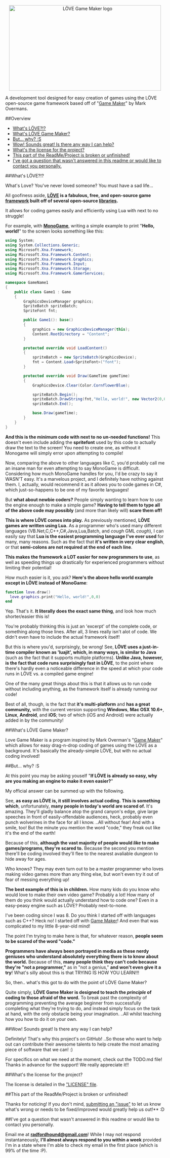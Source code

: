 ﻿<div align="center"><img src="https://raw.githubusercontent.com/Radfordhound/love2d-game-maker/master/Project%20Resources/art/Project%20Logos/Love2d%20Game%20Maker%20General%20Maze.png" width="480" height="270" alt="LÖVE Game Maker logo" title="LÖVE Game Maker logo"></img></div>

A development tool designed for easy creation of games using the LÖVE open-source game framework based off of "[Game Maker](https://www.yoyogames.com/studio)" by Mark Overmans.

##Overview

- [What's LÖVE?!?](#whats-lÖve)
- [What's LÖVE Game Maker?](#whats-lÖve-game-maker)
- [But... why? :S](#but-why-s)
- [Wow! Sounds great! Is there any way I can help?](#wow-sounds-great-is-there-any-way-i-can-help)
- [What's the license for the project?](#whats-the-license-for-the-project)
- [This part of the ReadMe/Project is broken or unfinished!](#this-part-of-the-readmeproject-is-broken-or-unfinished)
- [I've got a question that wasn't answered in this readme or would like to contact you personally.](#ive-got-a-question-that-wasnt-answered-in-this-readme-or-would-like-to-contact-you-personally)

##What's LÖVE?!?

What's Love? You've never loved someone? You must have a sad life...

All goofiness aside, **[LÖVE](http://www.love2d.org) is a fabulous, free, and open-source game [framework](http://en.wikipedia.org/wiki/Software_framework) built off of several open-source [libraries](http://en.wikipedia.org/wiki/Library_%28computing%29).**

It allows for coding games easily and efficiently using Lua with next to no struggle!

For example, with [**MonoGame**](http://www.monogame.net/), writing a simple example to print "**Hello, world!**" to the screen looks something like this:

```C#
using System;
using System.Collections.Generic;
using Microsoft.Xna.Framework;
using Microsoft.Xna.Framework.Content;
using Microsoft.Xna.Framework.Graphics;
using Microsoft.Xna.Framework.Input;
using Microsoft.Xna.Framework.Storage;
using Microsoft.Xna.Framework.GamerServices;

namespace GameName1
{
    public class Game1 : Game
    {
        GraphicsDeviceManager graphics;
        SpriteBatch spriteBatch;
        SpriteFont fnt;

        public Game1(): base()
        {
            graphics = new GraphicsDeviceManager(this);
            Content.RootDirectory = "Content";
        }

        protected override void LoadContent()
        {
            spriteBatch = new SpriteBatch(GraphicsDevice);
            fnt = Content.Load<SpriteFont>("font");
        }

        protected override void Draw(GameTime gameTime)
        {
            GraphicsDevice.Clear(Color.CornflowerBlue);

            spriteBatch.Begin();
            spriteBatch.DrawString(fnt,"Hello, world!", new Vector2(0,0),Color.White);
            spriteBatch.End();

            base.Draw(gameTime);
        }
    }
}
```

**And this is the minimum code with next to no un-needed functions!** This doesn't even include adding the **spritefont** used by this code to actually draw the text to the screen! You need to create one, as without it Monogame will simply error upon attempting to compile!

Now, comparing the above to other languages like C, you'd probably call me an insane man for even attempting to say MonoGame is difficult. Considering how much MonoGame handles for you, I'd be crazy to say it WASN'T easy. It's a marvelous project, and I definitely have nothing against them. I, actually, would recommend it as it allows you to code games in C#, which just-so-happens to be one of my favorite languages!

But **what about newbie coders?** People simply wanting to learn how to use the engine enough to make a simple game? **Having to tell them to type all of the above code may possibly** (and more than likely will) **scare them off!**

**This is where LÖVE comes into play.** As previously mentioned, **LÖVE games are written using Lua.** As a programmer who's used many different languages (VB.Net,C,C++,C#,Java,Lua,Batch, and *cough* GML *cough*), I can easily say that **Lua is the easiest programming language I've ever used** for many, many reasons. Such as the fact that **it's written in very clear english**, or that **semi-colons are not required at the end of each line**.

**This makes the framework a LOT easier for new programmers to use**, as well as speeding things up drastically for experienced programmers without limiting their potential!

How much easier is it, you ask? **Here's the above hello world example except in LÖVE instead of MonoGame**:

```lua
function love.draw()
  love.graphics.print("Hello, world!",0,0)
end
```

Yep. That's it. **It literally does the exact same thing**, and look how much shorter/easier this is!

You're probably thinking this is just an 'excerpt' of the complete code, or something along those lines. After all, 3 lines really isn't alot of code. We didn't even have to include the actual framework itself!

But this is where you'd, surprisingly, be wrong! See, **LÖVE uses a just-in-time compiler known as 'luajit', which, in many ways, is similar to Java** (such as the fact that it supports multiple platforms). **Unlike Java, however, is the fact that code runs surprisingly fast in LÖVE**, to the point where there's hardly even a noticeable difference in the speed at which your code runs in LÖVE vs. a compiled game engine!

One of the many great things about this is that it allows us to run code without including anything, as the framework itself is already running our code!

Best of all, though, is the fact that **it's multi-platform** and **has a great community,** with the current version supporting **Windows**, **Mac OSX 10.6+**, **Linux**, **Android**, and **iOS**; two of which (iOS and Android) were actually added in by the community!

##What's LÖVE Game Maker?

Love Game Maker is a program inspired by Mark Overman's "[Game Maker](https://www.yoyogames.com/studio)" which allows for easy drag-n-drop coding of games using the LÖVE as a background. It's basically the already-simple LÖVE, but with no actual coding involved!

##But... why? :S

At this point you may be asking youself "**If LÖVE is already so easy, why are you making an engine to make it even easier?**"

My official answer can be summed up with the following.

See, **as easy as LÖVE is, it still involves actual coding.** **This is something which**, unfortunately, **many people in today's world are scared of.** It's amazing. They'll gladly balance atop the grand canyon's edge, give large speeches in front of easily-offendable audiences, heck, probably even punch wolverines in the face for all I know. ..All without fear! And with a smile, too! But the minute you mention the word "code," they freak out like it's the end of the earth!

Because of this, **although the vast majority of people would *like* to make games/programs, they're scared to.** Because the second you mention there'll be coding involved they'll flee to the nearest avaliable dungeon to hide away for ages.

Who knows? They may even turn out to be a master programmer who loves making video games more than any thing else, but won't even try it out of fear of messing everything up!

**The best example of this is in children.** How many kids do you know who would love to make their own video game? Probably a lot! How many of them do you think would actually understand how to code one? Even in a easy-peasy engine such as LÖVE? Probably next-to-none.

I've been coding since I was 8. Do you think I started off with languages such as C++? Heck no! I started off with [Game Maker](https://www.yoyogames.com/studio)! And even that was complicated to my little 8-year-old mind!



The point I'm trying to make here is that, for whatever reason, **people seem to be scared of the word "code."**

**Programmers have always been portrayed in media as these nerdy geniuses who understand absolutely everything there is to know about the world.** Because of this, **many people think they can't code because they're "not a programmer,"** as in "not a genius," **and won't even give it a try**! What's silly about this is that TRYING IS HOW YOU LEARN!!!

So, then.. what's this got to do with the point of LÖVE Game Maker?

Quite simply, **LÖVE Game Maker is designed to teach the *principle* of coding to those afraid of the word.** To break past the complexity of programming preventing the average beginner from successfully completing what they're trying to do, and instead simply focus on the task at hand, with the only obstacle being your imagination. ..All whilst teaching how you how to do it on your own.

##Wow! Sounds great! Is there any way I can help?

Definitely! That's why this project's on GitHub! ..So those who want to help out can contribute their awesome talents to help create the most amazing piece of software that we can! :)

For specifics on what we need at the moment, check out the TODO.md file!
Thanks in advance for the support! We really appreciate it!!

##What's the license for the project?

The license is detailed in the ["LICENSE" file](https://github.com/Radfordhound/love2d-game-maker/blob/lua-recreation/LICENSE).

##This part of the ReadMe/Project is broken or unfinished!

Thanks for noticing! If you don't mind, [submitting an "issue"](https://help.github.com/articles/creating-an-issue/) to let us know what's wrong or needs to be fixed/improved would greatly help us out!** :D

##I've got a question that wasn't answered in this readme or would like to contact you personally.

Email me at **radfordhound@gmail.com**! While I may not respond instantaneously, **I'll almost always respond to you within a week** provided I'm in a state where I'm able to check my email in the first place (which is 99% of the time :P).
